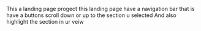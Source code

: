 This a landing page progect 
this landing page have a navigation bar that is have a buttons scroll down or up to the section u selected 
And also highlight the section in ur veiw 